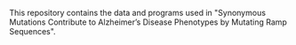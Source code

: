 This repository contains the data and programs used in "Synonymous Mutations Contribute to Alzheimer’s Disease Phenotypes by Mutating Ramp Sequences".
